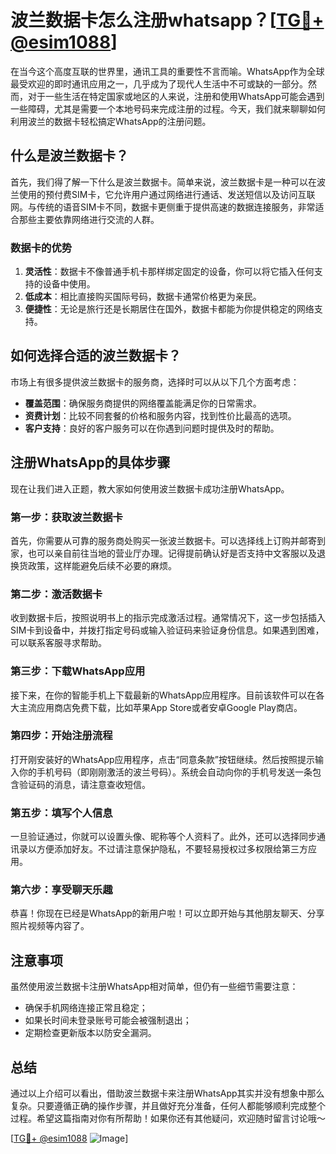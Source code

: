 # 波兰数据卡怎么注册whatsapp？[[TG💪+ @esim1088](https://t.me/s/esim1088)]

在当今这个高度互联的世界里，通讯工具的重要性不言而喻。WhatsApp作为全球最受欢迎的即时通讯应用之一，几乎成为了现代人生活中不可或缺的一部分。然而，对于一些生活在特定国家或地区的人来说，注册和使用WhatsApp可能会遇到一些障碍，尤其是需要一个本地号码来完成注册的过程。今天，我们就来聊聊如何利用波兰的数据卡轻松搞定WhatsApp的注册问题。

## 什么是波兰数据卡？

首先，我们得了解一下什么是波兰数据卡。简单来说，波兰数据卡是一种可以在波兰使用的预付费SIM卡，它允许用户通过网络进行通话、发送短信以及访问互联网。与传统的语音SIM卡不同，数据卡更侧重于提供高速的数据连接服务，非常适合那些主要依靠网络进行交流的人群。

### 数据卡的优势

1. **灵活性**：数据卡不像普通手机卡那样绑定固定的设备，你可以将它插入任何支持的设备中使用。
2. **低成本**：相比直接购买国际号码，数据卡通常价格更为亲民。
3. **便捷性**：无论是旅行还是长期居住在国外，数据卡都能为你提供稳定的网络支持。

## 如何选择合适的波兰数据卡？

市场上有很多提供波兰数据卡的服务商，选择时可以从以下几个方面考虑：

- **覆盖范围**：确保服务商提供的网络覆盖能满足你的日常需求。
- **资费计划**：比较不同套餐的价格和服务内容，找到性价比最高的选项。
- **客户支持**：良好的客户服务可以在你遇到问题时提供及时的帮助。

## 注册WhatsApp的具体步骤

现在让我们进入正题，教大家如何使用波兰数据卡成功注册WhatsApp。

### 第一步：获取波兰数据卡

首先，你需要从可靠的服务商处购买一张波兰数据卡。可以选择线上订购并邮寄到家，也可以亲自前往当地的营业厅办理。记得提前确认好是否支持中文客服以及退换货政策，这样能避免后续不必要的麻烦。

### 第二步：激活数据卡

收到数据卡后，按照说明书上的指示完成激活过程。通常情况下，这一步包括插入SIM卡到设备中，并拨打指定号码或输入验证码来验证身份信息。如果遇到困难，可以联系客服寻求帮助。

### 第三步：下载WhatsApp应用

接下来，在你的智能手机上下载最新的WhatsApp应用程序。目前该软件可以在各大主流应用商店免费下载，比如苹果App Store或者安卓Google Play商店。

### 第四步：开始注册流程

打开刚安装好的WhatsApp应用程序，点击“同意条款”按钮继续。然后按照提示输入你的手机号码（即刚刚激活的波兰号码）。系统会自动向你的手机号发送一条包含验证码的消息，请注意查收短信。

### 第五步：填写个人信息

一旦验证通过，你就可以设置头像、昵称等个人资料了。此外，还可以选择同步通讯录以方便添加好友。不过请注意保护隐私，不要轻易授权过多权限给第三方应用。

### 第六步：享受聊天乐趣

恭喜！你现在已经是WhatsApp的新用户啦！可以立即开始与其他朋友聊天、分享照片视频等内容了。

## 注意事项

虽然使用波兰数据卡注册WhatsApp相对简单，但仍有一些细节需要注意：

- 确保手机网络连接正常且稳定；
- 如果长时间未登录账号可能会被强制退出；
- 定期检查更新版本以防安全漏洞。

## 总结

通过以上介绍可以看出，借助波兰数据卡来注册WhatsApp其实并没有想象中那么复杂。只要遵循正确的操作步骤，并且做好充分准备，任何人都能够顺利完成整个过程。希望这篇指南对你有所帮助！如果你还有其他疑问，欢迎随时留言讨论哦～

[[TG💪+ @esim1088](https://t.me/s/esim1088) ![Image](https://i.postimg.cc/4NQfJmqS/Snipaste-2025-05-13-00-14-12.png)]